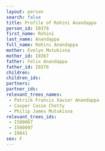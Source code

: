 ```yaml
---
layout: person
search: false
title: Profile of Rohini Anandappa
person_id: I0378
first_name: Rohini
last_name: Anandappa
full_name: Rohini Anandappa
mother: Evelyn Mutukisna
mother_id: I0367
father: Felix Anandappa
father_id: I0376
children:
children_ids:
partners:
partner_ids:
relevant_trees_names:
 - Patrick Francis Xavier Anandappa
 - Casper Casie Chetty
 - Philip James Mutukisna
relevant_trees_ids:
 - I500067
 - I500097
 - I0841
sex: F
---
```


